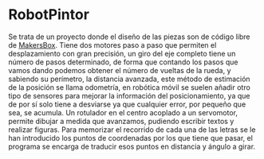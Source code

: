 # RobotPintor

Se trata de un proyecto donde el diseño de las piezas son de código libre de [MakersBox](https://www.thingiverse.com/MakersBox/about). Tiene dos motores paso a paso que permiten el desplazamiento con gran precisión, un giro del eje completo tiene un número de pasos determinado, de forma que contando los pasos que vamos dando podemos obtener el número de vueltas de la rueda, y sabiendo su perímetro, la distancia avanzada, este método de estimación de la posición se llama odometría, en robótica móvil se suelen añadir otro tipo de sensores para mejorar la información del posicionamiento, ya que de por sí solo tiene a desviarse ya que cualquier error, por pequeño que sea, se acumula.
Un rotulador en el centro acoplado a un servomotor, permite dibujar a medida que avanzamos, pudiendo escribir textos y realizar figuras.
Para memorizar el recorrido de cada una de las letras se le han introducido los puntos de coordenadas por los que tiene que pasar, el programa se encarga de traducir esos puntos en distancia y ángulo a girar.
